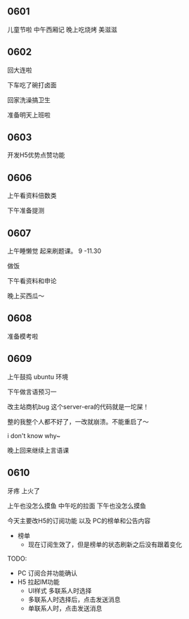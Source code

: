## 0601

儿童节啦
中午西厢记
晚上吃烧烤
美滋滋

## 0602

回大连啦

下车吃了碗打卤面

回家洗澡搞卫生

准备明天上班啦

## 0603

开发H5优势点赞功能

## 0606

上午看资料倍数类

下午准备提测

## 0607

上午睡懒觉
起来刷题课。 9 -11.30

做饭

下午看资料和申论

晚上买西瓜～

## 0608

准备模考啦

## 0609

上午鼓捣 ubuntu 环境

下午做言语预习一

改主站商机bug 这个server-era的代码就是一坨屎！

整的我整个人都不好了，一改就崩溃。不能重启了～

i don't know why~

晚上回来继续上言语课

## 0610

牙疼 上火了

上午也没怎么摸鱼
中午吃的拉面
下午也没怎么摸鱼

今天主要改H5的订阅功能 以及 PC的榜单和公告内容

- 榜单
  - 现在订阅生效了，但是榜单的状态刷新之后没有跟着变化

TODO:

- PC 订阅合并功能确认
- H5 拉起IM功能
  - UI样式 多联系人时选择
  - 多联系人时选择后，点击发送消息
  - 单联系人时，点击发送消息
